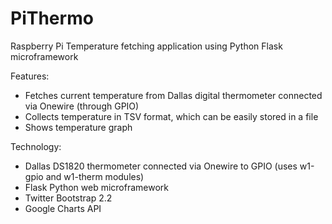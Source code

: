 PiThermo
========

Raspberry Pi Temperature fetching application using Python Flask microframework

Features:
* Fetches current temperature from Dallas digital thermometer connected via Onewire (through GPIO)
* Collects temperature in TSV format, which can be easily stored in a file
* Shows temperature graph

Technology:
* Dallas DS1820 thermometer connected via Onewire to GPIO (uses w1-gpio and w1-therm modules)
* Flask Python web microframework
* Twitter Bootstrap 2.2
* Google Charts API
